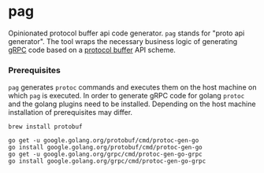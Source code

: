 # pag

Opinionated protocol buffer api code generator. `pag` stands for "proto api
generator". The tool wraps the necessary business logic of generating [gRPC]
code based on a [protocol buffer] API scheme.



### Prerequisites

`pag` generates `protoc` commands and executes them on the host machine on which
`pag` is executed. In order to generate gRPC code for golang `protoc` and the
golang plugins need to be installed. Depending on the host machine installation
of prerequisites may differ.

```
brew install protobuf
```

```
go get -u google.golang.org/protobuf/cmd/protoc-gen-go
go install google.golang.org/protobuf/cmd/protoc-gen-go
go get -u google.golang.org/grpc/cmd/protoc-gen-go-grpc
go install google.golang.org/grpc/cmd/protoc-gen-go-grpc
```



[gRPC]: https://grpc.io
[protocol buffer]: https://developers.google.com/protocol-buffers

